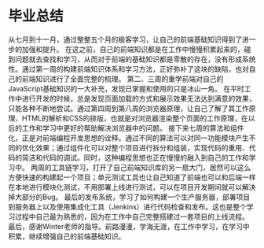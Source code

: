 # 毕业总结

从七月到十一月，通过整整五个月的极客学习，让自己的前端基础知识得到了进一步的加强和提升。
在这之前，自己的前端知识都是在工作中慢慢积累起来的，碰到问题就去查找和学习，从而对于前端的基础知识都是零散的存在，没有形成系统性。通过第一周的构建前端知识体系和学习方法，正好弥补了这块的缺陷，也对自己的前端知识进行了全面完整的梳理。
第二、三周的重学前端对自己的JavaScript基础知识的一大补充，发现已掌握和使用的只是冰山一角。
在平时工作中进行开发的时候，总是发现页面加载的方式和展示效果无法达到满意的效果，只能各种不断地尝试。通过第四周到第八周的浏览器原理，让自己了解了其工作原理、HTML的解析和CSS的排版，也就是对浏览器渲染整个页面的工作原理，在以后的工作和学习中更好的帮助解决浏览器中的问题。
接下来七周的算法和组件化，正是对前端编程开发思想的诠释。通过不同的算法可以对同一功能模块产生不同的优化效果；通过组件化可以对整个项目进行拆分和组装，实现代码的重用、代码的简洁和代码的调试。同时，这种编程思想也正在慢慢的融入到自己的工作和学习中。
两周的工具链学习，打开了自己前端知识库的另一扇大门，居然可以这么方便快速的构建起一个项目；单元测试工具也让自己知道了前端也可以和后端一样在本地进行模块化测试，不用部署上线进行测试，可以在项目开发期间就可以解决掉大部分的Bug。
最后的发布系统，学习了如何构建一个生产服务器，部署项目到服务器上以及使用集成化工具（Jenkins）进行代码检查和发布。这也是整个学习过程中自己最为熟悉的，因为在工作中自己完整搭建过一套项目的上线流程。
最后，感谢Winter老师的指导。前路漫漫，学海无涯，在工作中学习，在学习中积累，继续增强自己的前端基础知识。